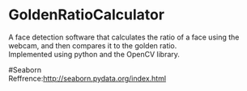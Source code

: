 # GoldenRatioCalculator
A face detection software that calculates the ratio of a face using the webcam, and then compares it to the golden ratio. <br>
Implemented using python and the OpenCV library.

#Seaborn<br>
Reffrence:http://seaborn.pydata.org/index.html<br>
